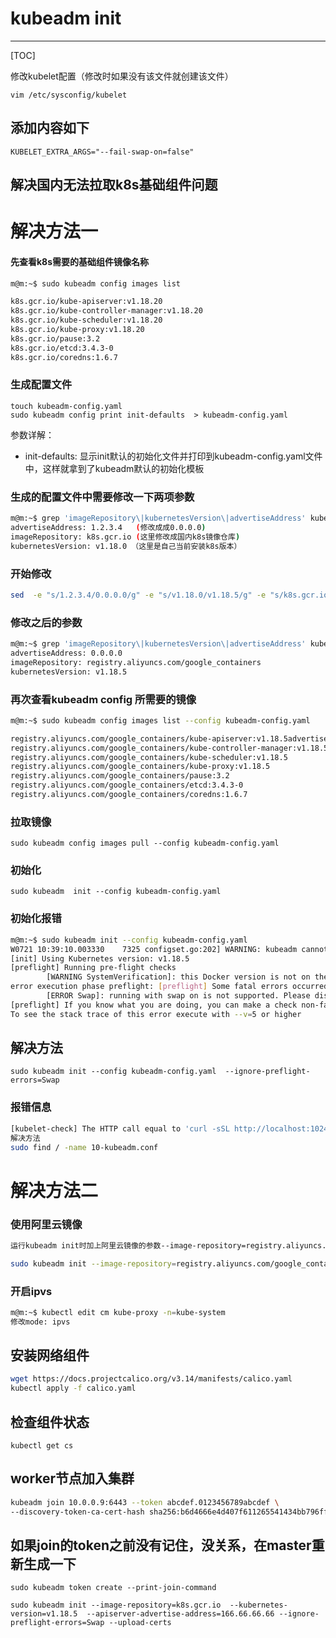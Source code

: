# kubeadm init 

---

[TOC]

修改kubelet配置（修改时如果没有该文件就创建该文件）

`vim /etc/sysconfig/kubelet `

## 添加内容如下

`KUBELET_EXTRA_ARGS="--fail-swap-on=false"`

## 解决国内无法拉取k8s基础组件问题

# 解决方法一

#### 先查看k8s需要的基础组件镜像名称

```bash
m@m:~$ sudo kubeadm config images list

k8s.gcr.io/kube-apiserver:v1.18.20
k8s.gcr.io/kube-controller-manager:v1.18.20
k8s.gcr.io/kube-scheduler:v1.18.20
k8s.gcr.io/kube-proxy:v1.18.20
k8s.gcr.io/pause:3.2
k8s.gcr.io/etcd:3.4.3-0
k8s.gcr.io/coredns:1.6.7
```

### 生成配置文件

```bas
touch kubeadm-config.yaml
sudo kubeadm config print init-defaults  > kubeadm-config.yaml
```

参数详解：
- init-defaults: 显示init默认的初始化文件并打印到kubeadm-config.yaml文件中，这样就拿到了kubeadm默认的初始化模板


### 生成的配置文件中需要修改一下两项参数

```bash
m@m:~$ grep 'imageRepository\|kubernetesVersion\|advertiseAddress' kubeadm-config.yaml
advertiseAddress: 1.2.3.4   (修改成成0.0.0.0)
imageRepository: k8s.gcr.io (这里修改成国内k8s镜像仓库)
kubernetesVersion: v1.18.0 （这里是自己当前安装k8s版本）
```
### 开始修改
```bash
sed  -e "s/1.2.3.4/0.0.0.0/g" -e "s/v1.18.0/v1.18.5/g" -e "s/k8s.gcr.io/registry.aliyuncs.com\/google_containers/g" kubeadm-config.yaml  -i
```

### 修改之后的参数

```bash
m@m:~$ grep 'imageRepository\|kubernetesVersion\|advertiseAddress' kubeadm-config.yaml
advertiseAddress: 0.0.0.0
imageRepository: registry.aliyuncs.com/google_containers
kubernetesVersion: v1.18.5
```

### 再次查看kubeadm config 所需要的镜像

```bash
m@m:~$ sudo kubeadm config images list --config kubeadm-config.yaml

registry.aliyuncs.com/google_containers/kube-apiserver:v1.18.5advertiseAddress
registry.aliyuncs.com/google_containers/kube-controller-manager:v1.18.5
registry.aliyuncs.com/google_containers/kube-scheduler:v1.18.5
registry.aliyuncs.com/google_containers/kube-proxy:v1.18.5
registry.aliyuncs.com/google_containers/pause:3.2
registry.aliyuncs.com/google_containers/etcd:3.4.3-0
registry.aliyuncs.com/google_containers/coredns:1.6.7
```

### 拉取镜像

`sudo kubeadm config images pull --config kubeadm-config.yaml`

### 初始化

`sudo kubeadm  init --config kubeadm-config.yaml`

### 初始化报错

```bash
m@m:~$ sudo kubeadm init --config kubeadm-config.yaml
W0721 10:39:10.003330    7325 configset.go:202] WARNING: kubeadm cannot validate component configs for API groups [kubelet.config.k8s.io kubeproxy.config.k8s.io]
[init] Using Kubernetes version: v1.18.5
[preflight] Running pre-flight checks
        [WARNING SystemVerification]: this Docker version is not on the list of validated versions: 20.10.7. Latest validated version: 19.03
error execution phase preflight: [preflight] Some fatal errors occurred:
        [ERROR Swap]: running with swap on is not supported. Please disable swap
[preflight] If you know what you are doing, you can make a check non-fatal with `--ignore-preflight-errors=...`（检查到swap交换分区未未关闭 提示添加--ignore-preflight-errors=Swap 方可解决）
To see the stack trace of this error execute with --v=5 or higher
```



## 解决方法

`sudo kubeadm init --config kubeadm-config.yaml  --ignore-preflight-errors=Swap`

### 报错信息

```bash
[kubelet-check] The HTTP call equal to 'curl -sSL http://localhost:10248/healthz' failed with error: Get http://localhost:10248/healthz: dial tcp [::1]:10248: connect: connection refused.
解决方法
sudo find / -name 10-kubeadm.conf
```




# 解决方法二

### 使用阿里云镜像

```bash
运行kubeadm init时加上阿里云镜像的参数--image-repository=registry.aliyuncs.com/google_containers，如下：（版本改为自己需要的）

sudo kubeadm init --image-repository=registry.aliyuncs.com/google_containers  --kubernetes-version=v1.18.5 --pod-network-cidr=10.244.0.0/16 --service-cidr=10.96.0.0/16 --apiserver-advertise-address=166.66.66.66


```


### 开启ipvs

```bash
m@m:~$ kubectl edit cm kube-proxy -n=kube-system
修改mode: ipvs
```

## 安装网络组件

```bash
wget https://docs.projectcalico.org/v3.14/manifests/calico.yaml
kubectl apply -f calico.yaml
```

## 检查组件状态

`kubectl get cs`

## worker节点加入集群

```bash
kubeadm join 10.0.0.9:6443 --token abcdef.0123456789abcdef \
--discovery-token-ca-cert-hash sha256:b6d4666e4d407f611265541434bb796ff57c27cd706920ad58ba847b8a7fd109
```

## 如果join的token之前没有记住，没关系，在master重新生成一下

`sudo kubeadm token create --print-join-command`

`sudo kubeadm init --image-repository=k8s.gcr.io  --kubernetes-version=v1.18.5  --apiserver-advertise-address=166.66.66.66 --ignore-preflight-errors=Swap --upload-certs`
